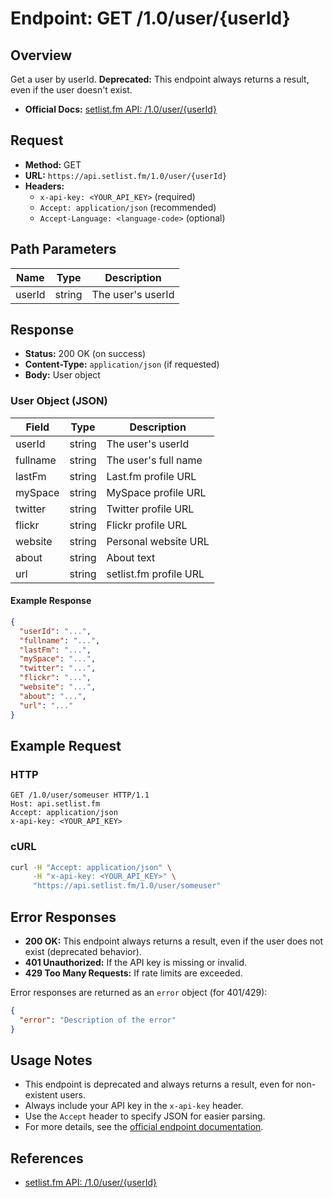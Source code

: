 # Endpoint: GET /1.0/user/{userId}

## Overview

Get a user by userId. **Deprecated:** This endpoint always returns a result, even if the user doesn't exist.

- **Official Docs:** [setlist.fm API: /1.0/user/{userId}](https://api.setlist.fm/docs/1.0/resource__1.0_user__userId_.html)

## Request

- **Method:** GET
- **URL:** `https://api.setlist.fm/1.0/user/{userId}`
- **Headers:**
  - `x-api-key: <YOUR_API_KEY>` (required)
  - `Accept: application/json` (recommended)
  - `Accept-Language: <language-code>` (optional)

## Path Parameters

| Name   | Type   | Description      |
|--------|--------|------------------|
| userId | string | The user's userId|

## Response

- **Status:** 200 OK (on success)
- **Content-Type:** `application/json` (if requested)
- **Body:** User object

### User Object (JSON)

| Field     | Type   | Description                |
|-----------|--------|----------------------------|
| userId    | string | The user's userId          |
| fullname  | string | The user's full name       |
| lastFm    | string | Last.fm profile URL        |
| mySpace   | string | MySpace profile URL        |
| twitter   | string | Twitter profile URL        |
| flickr    | string | Flickr profile URL         |
| website   | string | Personal website URL       |
| about     | string | About text                 |
| url       | string | setlist.fm profile URL     |

#### Example Response

```json
{
  "userId": "...",
  "fullname": "...",
  "lastFm": "...",
  "mySpace": "...",
  "twitter": "...",
  "flickr": "...",
  "website": "...",
  "about": "...",
  "url": "..."
}
```

## Example Request

### HTTP
```http
GET /1.0/user/someuser HTTP/1.1
Host: api.setlist.fm
Accept: application/json
x-api-key: <YOUR_API_KEY>
```

### cURL
```sh
curl -H "Accept: application/json" \
     -H "x-api-key: <YOUR_API_KEY>" \
     "https://api.setlist.fm/1.0/user/someuser"
```

## Error Responses

- **200 OK:** This endpoint always returns a result, even if the user does not exist (deprecated behavior).
- **401 Unauthorized:** If the API key is missing or invalid.
- **429 Too Many Requests:** If rate limits are exceeded.

Error responses are returned as an `error` object (for 401/429):
```json
{
  "error": "Description of the error"
}
```

## Usage Notes

- This endpoint is deprecated and always returns a result, even for non-existent users.
- Always include your API key in the `x-api-key` header.
- Use the `Accept` header to specify JSON for easier parsing.
- For more details, see the [official endpoint documentation](https://api.setlist.fm/docs/1.0/resource__1.0_user__userId_.html).

## References
- [setlist.fm API: /1.0/user/{userId}](https://api.setlist.fm/docs/1.0/resource__1.0_user__userId_.html) 